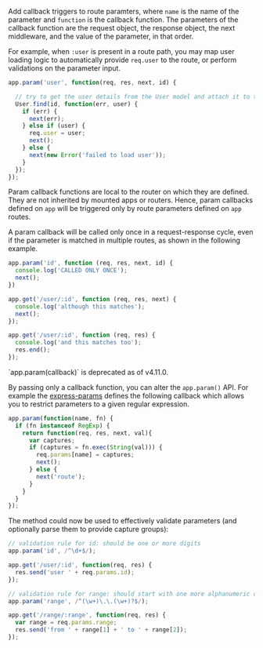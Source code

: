Add callback triggers to route paramters, where `name` is the name of the parameter and `function` is the callback function. The parameters of the callback function are the request object, the response object, the next middleware, and the value of the parameter, in that order.

For example, when `:user` is present in a route path, you may map user loading logic to automatically provide `req.user` to the route, or perform validations on the parameter input.

```js
app.param('user', function(req, res, next, id) {

  // try to get the user details from the User model and attach it to the request object
  User.find(id, function(err, user) {
    if (err) {
      next(err);
    } else if (user) {
      req.user = user;
      next();
    } else {
      next(new Error('failed to load user'));
    }
  });
});
```

Param callback functions are local to the router on which they are defined. They are not inherited by mounted apps or routers. Hence, param callbacks defined on `app` will be triggered only by route parameters defined on `app` routes.

A param callback will be called only once in a request-response cycle, even if the parameter is matched in multiple routes, as shown in the following example.

```js
app.param('id', function (req, res, next, id) {
  console.log('CALLED ONLY ONCE');
  next();
})

app.get('/user/:id', function (req, res, next) {
  console.log('although this matches');
  next();
});

app.get('/user/:id', function (req, res) {
  console.log('and this matches too');
  res.end();
});
```

<div class="doc-box doc-warn">`app.param(callback)` is deprecated as of v4.11.0.</div>

By passing only a callback function, you can alter the `app.param()` API. For example the [express-params](http://github.com/expressjs/express-params) defines the following callback which allows you to restrict parameters to a given regular expression. 

```js
app.param(function(name, fn) {
  if (fn instanceof RegExp) {
    return function(req, res, next, val){
      var captures;
      if (captures = fn.exec(String(val))) {
        req.params[name] = captures;
        next();
      } else {
        next('route');
      }
    }
  }
});
```

The method could now be used to effectively validate parameters (and optionally parse them to provide capture groups):

```js
// validation rule for id: should be one or more digits
app.param('id', /^\d+$/);

app.get('/user/:id', function(req, res) {
  res.send('user ' + req.params.id);
});

// validation rule for range: should start with one more alphanumeric characters, followed by two dots, and end with one more alphanumeric characters
app.param('range', /^(\w+)\.\.(\w+)?$/);

app.get('/range/:range', function(req, res) {
  var range = req.params.range;
  res.send('from ' + range[1] + ' to ' + range[2]);
});
```
